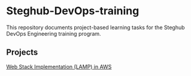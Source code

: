 # Steghub-DevOps-training

This repository documents project-based learning tasks for the Steghub DevOps Engineering training program.

## Projects

[Web Stack Implementation (LAMP) in AWS](./Webstack_implemention_lamp/README.md)

